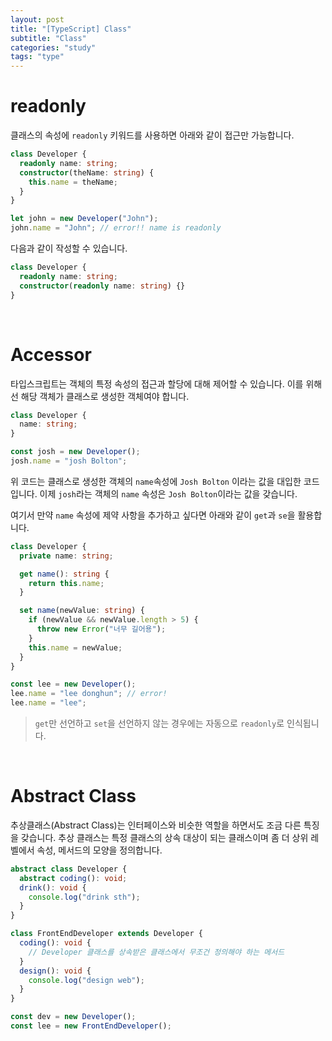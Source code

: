 ```yaml
---
layout: post
title: "[TypeScript] Class"
subtitle: "Class"
categories: "study"
tags: "type"
---
```


# readonly

클래스의 속성에 `readonly` 키워드를 사용하면 아래와 같이 접근만 가능합니다.

```typescript
class Developer {
  readonly name: string;
  constructor(theName: string) {
    this.name = theName;
  }
}

let john = new Developer("John");
john.name = "John"; // error!! name is readonly
```

다음과 같이 작성할 수 있습니다.

```typescript
class Developer {
  readonly name: string;
  constructor(readonly name: string) {}
}
```

<br>

# Accessor

타입스크립트는 객체의 특정 속성의 접근과 할당에 대해 제어할 수 있습니다. 이를 위해선 해당 객체가 클래스로 생성한 객체여야 합니다.

```typescript
class Developer {
  name: string;
}

const josh = new Developer();
josh.name = "josh Bolton";
```

위 코드는 클래스로 생성한 객체의 `name`속성에 `Josh Bolton` 이라는 값을 대입한 코드입니다. 이제 `josh`라는 객체의 `name` 속성은 `Josh Bolton`이라는 값을 갖습니다.

여기서 만약 `name` 속성에 제약 사항을 추가하고 싶다면 아래와 같이 `get`과 `se`을 활용합니다.

```typescript
class Developer {
  private name: string;

  get name(): string {
    return this.name;
  }

  set name(newValue: string) {
    if (newValue && newValue.length > 5) {
      throw new Error("너무 길어용");
    }
    this.name = newValue;
  }
}

const lee = new Developer();
lee.name = "lee donghun"; // error!
lee.name = "lee";
```

> `get`만 선언하고 `set`을 선언하지 않는 경우에는 자동으로 `readonly`로 인식됩니다.

<br>

# Abstract Class

추상클래스(Abstract Class)는 인터페이스와 비슷한 역할을 하면서도 조금 다른 특징을 갖습니다. 추상 클래스는 특정 클래스의 상속 대상이 되는 클래스이며 좀 더 상위 레벨에서 속성, 메서드의 모양을 정의합니다.

```typescript
abstract class Developer {
  abstract coding(): void;
  drink(): void {
    console.log("drink sth");
  }
}

class FrontEndDeveloper extends Developer {
  coding(): void {
    // Developer 클래스를 상속받은 클래스에서 무조건 정의해야 하는 메서드
  }
  design(): void {
    console.log("design web");
  }
}

const dev = new Developer();
const lee = new FrontEndDeveloper();
```
